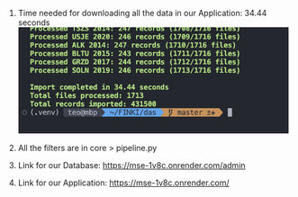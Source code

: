 1. Time needed for downloading all the data in our Application:
34.44 seconds
![Import Results](image.png)

2. All the filters are in core > pipeline.py
3. Link for our Database:
https://mse-1v8c.onrender.com/admin

4. Link for our Application:
https://mse-1v8c.onrender.com/



